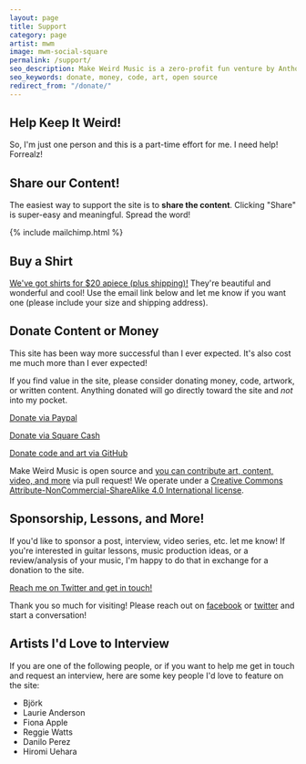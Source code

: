 ```yaml
---
layout: page
title: Support
category: page
artist: mwm
image: mwm-social-square
permalink: /support/
seo_description: Make Weird Music is a zero-profit fun venture by Anthony Garone. It's open source and you can contribute!
seo_keywords: donate, money, code, art, open source
redirect_from: "/donate/"
---
```

## Help Keep It Weird!

So, I'm just one person and this is a part-time effort for me. I need help! Forrealz!

## Share our Content!

The easiest way to support the site is to **share the content**. Clicking "Share" is super-easy and meaningful. Spread the word!

{% include mailchimp.html %}

## Buy a Shirt

<a href="/shirts">We've got shirts for $20 apiece (plus shipping)!</a> They're beautiful and wonderful and cool! Use the email link below and let me know if you want one (please include your size and shipping address).

## Donate Content or Money

This site has been way more successful than I ever expected. It's also cost me much more than I ever expected!

If you find value in the site, please consider donating money, code, artwork, or written content. Anything donated will go directly toward the site and *not* into my pocket.

<a href="http://paypal.me/MakeWeirdMusic" class="donation-icon"><i class="fa fa-paypal"></i> Donate via Paypal</a>

<a class="donation-icon" href="http://cash.me/$MakeWeirdMusic"><i class="fa fa-square"></i> Donate via Square Cash</a>

<a class="donation-icon" href="http://github.com/MakeWeirdMusic"><i class="fa fa-github-square"></i> Donate code and art via GitHub</a>

Make Weird Music is open source and <a href="{{ site.data.artists.mwm.github }}">you can contribute art, content, video, and more</a> via pull request! We operate under a [Creative Commons Attribute-NonCommercial-ShareAlike 4.0 International license](http://creativecommons.org/licenses/by-nc-sa/4.0/).

## Sponsorship, Lessons, and More!

If you'd like to sponsor a post, interview, video series, etc. let me know! If you're interested in guitar lessons, music production ideas, or a review/analysis of your music, I'm happy to do that in exchange for a donation to the site.

<script type="text/javascript" language="javascript">
<!--
// Email obfuscator script 2.1 by Tim Williams, University of Arizona
// Random encryption key feature by Andrew Moulden, Site Engineering Ltd
// This code is freeware provided these four comment lines remain intact
// A wizard to generate this code is at http://www.jottings.com/obfuscator/
{ coded = "DR8ZXRM@nDYuFu3LlnyT3g.gXn"
  key = "dahAwYrvE7x4MQV2o0WTtIugiRlDZSFfL96mNK5OqkXzCG8pyj3BJU1sHbecPn"
  shift=coded.length
  link=""
  for (i=0; i<coded.length; i++) {
    if (key.indexOf(coded.charAt(i))==-1) {
      ltr = coded.charAt(i)
      link += (ltr)
    }
    else {
      ltr = (key.indexOf(coded.charAt(i))-shift+key.length) % key.length
      link += (key.charAt(ltr))
    }
  }
document.write("<a class='donation-icon' href='mailto:"+link+"'><i class='fa fa-envelope'></i> Contact me about sponsorship, lessons, etc.</a>")
}
//-->
</script><noscript><a href="{{ site.data.artists.mwm.twitter }}" class="donation-icon"><i class="fa fa-envelope"></i> Reach me on Twitter and get in touch!</a></noscript>


Thank you so much for visiting! Please reach out on [facebook](http://facebook.com/MakeWeirdMusic) or [twitter](http://twitter.com/MakeWeirdMusic) and start a conversation!

## Artists I'd Love to Interview

If you are one of the following people, or if you want to help me get in touch and request an interview, here are some key people I'd love to feature on the site:

- Björk
- Laurie Anderson
- Fiona Apple
- Reggie Watts
- Danilo Perez
- Hiromi Uehara
